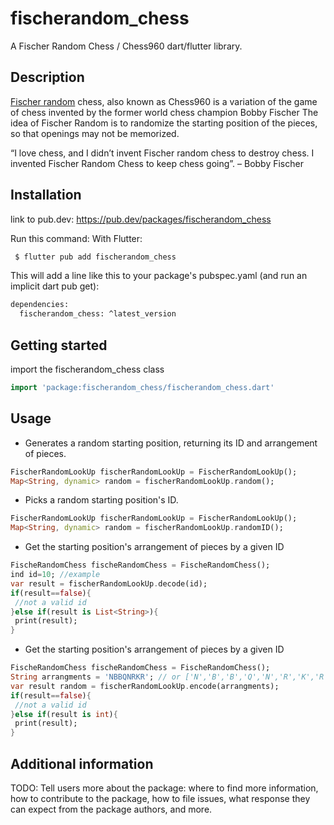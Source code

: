 # fischerandom_chess

A Fischer Random Chess / Chess960 dart/flutter library.

## Description
[Fischer random](https://en.wikipedia.org/wiki/Fischer_random_chess) chess, also known as Chess960 is a variation of the game of chess invented by the former world chess champion Bobby Fischer
The idea of Fischer Random is to randomize the starting position of the pieces, so that openings may not be memorized.

“I love chess, and I didn’t invent Fischer random chess to destroy chess. I invented Fischer Random Chess to keep chess going”. – Bobby Fischer

## Installation

link to pub.dev:
https://pub.dev/packages/fischerandom_chess

Run this command:
With Flutter:

```bash
 $ flutter pub add fischerandom_chess
```
This will add a line like this to your package's pubspec.yaml (and run an implicit dart pub get):

```bash
dependencies:
  fischerandom_chess: ^latest_version
```


## Getting started

import the fischerandom_chess class 

```dart
import 'package:fischerandom_chess/fischerandom_chess.dart' 
```


## Usage

- Generates a random starting position, returning its ID and arrangement of pieces.

```dart
FischerRandomLookUp fischerRandomLookUp = FischerRandomLookUp();
Map<String, dynamic> random = fischerRandomLookUp.random();
```

- Picks a random starting position's ID.

```dart
FischerRandomLookUp fischerRandomLookUp = FischerRandomLookUp();
Map<String, dynamic> random = fischerRandomLookUp.randomID();
```

- Get the starting position's arrangement of pieces by a given ID

```dart
FischeRandomChess fischeRandomChess = FischeRandomChess();
ind id=10; //example
var result = fischerRandomLookUp.decode(id);
if(result==false){
 //not a valid id
}else if(result is List<String>){
 print(result);
}
```

- Get the starting position's arrangement of pieces by a given ID

```dart
FischeRandomChess fischeRandomChess = FischeRandomChess();
String arrangments = 'NBBQNRKR'; // or ['N','B','B','Q','N','R','K','R']
var result random = fischerRandomLookUp.encode(arrangments);
if(result==false){
 //not a valid id
}else if(result is int){
 print(result);
}
```

## Additional information

TODO: Tell users more about the package: where to find more information, how to 
contribute to the package, how to file issues, what response they can expect 
from the package authors, and more.
